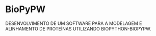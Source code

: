 # BioPyPW
DESENVOLVIMENTO DE UM SOFTWARE PARA A MODELAGEM E ALINHAMENTO DE PROTEÍNAS UTILIZANDO BIOPYTHON-BIOPYPW.
